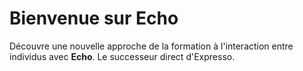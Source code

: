 # Bienvenue sur Echo
Découvre une nouvelle approche de la formation à l'interaction entre individus avec **Echo**. Le successeur direct d'Expresso.

